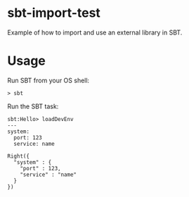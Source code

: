 # sbt-import-test
Example of how to import and use an external library in SBT.

# Usage
Run SBT from your OS shell:

    > sbt

Run the SBT task:

    sbt:Hello> loadDevEnv
    --- 
    system: 
      port: 123
      service: name

    Right({
      "system" : {
        "port" : 123,
        "service" : "name"
      }
    })

